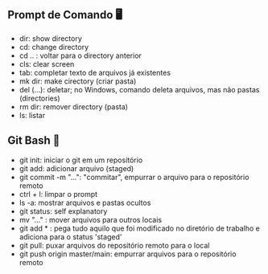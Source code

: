 ## Prompt de Comando :desktop_computer:

- dir: show directory
- cd: change directory
- cd .. : voltar para o directory anterior
- cls: clear screen
- tab: completar texto de arquivos já existentes
- mk dir: make cirectory (criar pasta)
- del (...): deletar; no Windows, comando deleta arquivos, mas não pastas (directories)
- rm dir: remover directory (pasta)
- ls: listar

##  Git Bash :gem:

- git init: iniciar o git em um repositório
- git add: adicionar arquivo (staged)
- git commit -m "...": "commitar", empurrar o arquivo para o repositório remoto
- ctrl + l: limpar o prompt
- ls -a: mostrar arquivos e pastas ocultos
- git status: self explanatory
- mv "..." : mover arquivos para outros locais
- git add * : pega tudo aquilo que foi modificado no diretório de trabalho e adiciona para o status 'staged'
- git pull: puxar arquivos do repositório remoto para o local
- git push origin master/main: empurrar arquivos para o repositório remoto

